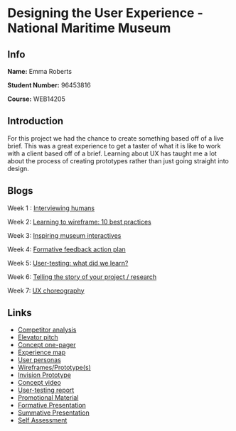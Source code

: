 # Designing the User Experience - National Maritime Museum

## Info

**Name:** Emma Roberts

**Student Number:** 96453816

**Course:** WEB14205

## Introduction
For this project we had the chance to create something based off of a live brief. This was a great experience to get a taster of what it is like to work with a client based off of a brief. Learning about UX has taught me a lot about the process of creating prototypes rather than just going straight into design.

## Blogs

Week 1 : [Interviewing humans](https://medium.com/@e.roberts/reflect-back-on-the-interviews-that-you-conducted-at-the-nmm-506e1216ff2e) 

Week 2: [Learning to wireframe: 10 best practices](https://medium.com/@e.roberts/initial-wireframing-157d4b572b64) 

Week 3: [Inspiring museum interactives](https://medium.com/@e.roberts/favourite-digital-museum-experience-ee9fed0eaa21) 

Week 4: [Formative feedback action plan](https://medium.com/@e.roberts/formative-feedback-1186654df0f0) 

Week 5: [User-testing: what did we learn?](https://medium.com/@e.roberts/user-testing-nm-what-did-we-learn-667330acc60e)

Week 6: [Telling the story of your project / research](https://medium.com/@e.roberts/telling-the-story-of-your-project-research-edf56cf698b) 

Week 7: [UX choreography](https://medium.com/@e.roberts/the-principles-of-ux-choreography-e0d151845d24) 


## Links

* [Competitor analysis](https://drive.google.com/drive/folders/1FO2njPzHaYlo1aj0ZpS9RkBObjGMMq3N)
* [Elevator pitch](https://drive.google.com/drive/folders/1N0H9IihnoK2l2EOg5k7lR8IbrE_hLD4W)
* [Concept one-pager](https://drive.google.com/drive/folders/1Lb50Fly0RKM2zY7HxJNB4Xo8_nNznVSw)
* [Experience map](https://drive.google.com/drive/folders/1AAYx4zLxSDyh7Wz72Oa-B1LHZ3HTFBk2)
* [User personas](https://drive.google.com/drive/folders/17pVf29ZKb1YomhAr3YOx6kjUEAntgfIy)
* [Wireframes/Prototype(s)](https://drive.google.com/drive/folders/1HaQN0hdoviX_NbT50Ce0UB-kxaOMpmXH)
* [Invision Prototype](https://invis.io/2UG1FOJH8TQ#/281471817_Main)
* [Concept video](https://drive.google.com/drive/folders/1f9EkY9NbzDCa7V7goR0gRE3891_lgEWF)
* [User-testing report](https://drive.google.com/drive/folders/1D7DY2MwDzel39PvJlGt600-HE8Qyc_fg)
* [Promotional Material](https://drive.google.com/drive/folders/1aR_5NYr4bWQS6VfH6vKy4q0paLGXJwlT)
* [Formative Presentation](https://docs.google.com/presentation/d/1b-qZ09Y0v8VqRo4HITbJ6dV3Ls428L1KJwMRO4gR6yg/edit?usp=sharing)
* [Summative Presentation](https://docs.google.com/presentation/d/15udUVy1AW3iuMuC5vgIm7zAlcPC2hJRCTsmUcB5oaws/edit?ts=5a9bee46#slide=id.p)
* [Self Assessment]()










